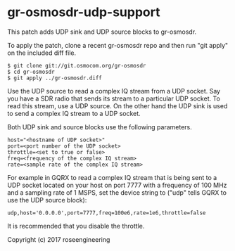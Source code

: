 
gr-osmosdr-udp-support
======================

This patch adds UDP sink and UDP source blocks to gr-osmosdr.

To apply the patch, clone a recent gr-osmosdr repo and 
then run "git apply" on the included diff file.

    $ git clone git://git.osmocom.org/gr-osmosdr
    $ cd gr-osmosdr
    $ git apply ../gr-osmosdr.diff

Use the UDP source to read a complex IQ stream from a UDP socket.
Say you have a SDR radio that sends its stream to a particular 
UDP socket.  To read this stream, use a UDP source.  On 
the other hand the UDP sink is used to send a complex IQ stream
to a UDP socket.  

Both UDP sink and source blocks use the following
parameters.

    host="<hostname of UDP socket>"
    port=<port number of the UDP socket>
    throttle=<set to true or false>
    freq=<frequency of the complex IQ stream>
    rate=<sample rate of the complex IQ stream>

For example in GQRX to read a complex IQ stream that is being
sent to a UDP socket located on your host on port 7777 with
a frequency of 100 MHz and a sampling rate of 1 MSPS, set the
device string to ("udp" tells GQRX to use the UDP source block):

    udp,host='0.0.0.0',port=7777,freq=100e6,rate=1e6,throttle=false

It is recommended that you disable the throttle.

Copyright (c) 2017 roseengineering


